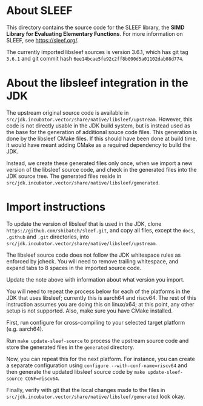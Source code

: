 # About SLEEF

This directory contains the source code for the SLEEF library, the
**SIMD Library for Evaluating Elementary Functions**. For more information on
SLEEF, see https://sleef.org/.

The currently imported libsleef sources is version 3.6.1, which has
git tag `3.6.1` and git commit hash `6ee14bcae5fe92c2ff8b000d5a01102dab08d774`.

# About the libsleef integration in the JDK

The upstream original source code is available in
`src/jdk.incubator.vector/share/native/libsleef/upstream`. However, this code is
not directly usable in the JDK build system, but is instead used as the base for
the generation of additional souce code files. This generation is done by
the libsleef CMake files. If this should have been done at build time, it would
have meant adding CMake as a required dependency to build the JDK.

Instead, we create these generated files only once, when we import a new
version of the libsleef source code, and check in the generated files into
the JDK source tree. The generated files reside in
`src/jdk.incubator.vector/share/native/libsleef/generated`.

# Import instructions

To update the version of libsleef that is used in the JDK, clone
`https://github.com/shibatch/sleef.git`, and copy all files, except the `docs`,
`.github` and `.git` directories, into
`src/jdk.incubator.vector/share/native/libsleef/upstream`.

The libsleef source code does not follow the JDK whitespace rules as enforced by
jcheck. You will need to remove trailing whitespace, and expand tabs to 8
spaces in the imported source code.

Update the note above with information about what version you import.

You will need to repeat the process below for each of the platforms in the JDK
that uses libsleef; currently this is aarch64 and riscv64. The rest of this
instruction assumes you are doing this on linux/x64; at this point, any other
setup is not supported. Also, make sure you have CMake installed.

First, run configure for cross-compiling to your selected target platform
(e.g. aarch64).

Run `make update-sleef-source` to process the upstream source code and
store the generated files in the `generated` directory.

Now, you can repeat this for the next platform. For instance, you can
create a separate configuration using `configure --with-conf-name=riscv64` and
then generate the updated libsleef source code by
`make update-sleef-source CONF=riscv64`.

Finally, verify with git that the local changes made to the files in
`src/jdk.incubator.vector/share/native/libsleef/generated` look okay.
